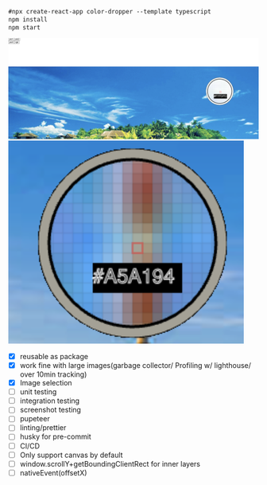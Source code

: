 ```shell
#npx create-react-app color-dropper --template typescript
npm install
npm start
```

![screenshot.png](shot.png)
![screenshot2.png](shot2.png)

- [x] reusable as package
- [x] work fine with large images(garbage collector/ Profiling w/ lighthouse/ over 10min tracking)
- [x] Image selection
- [ ] unit testing
- [ ] integration testing
- [ ] screenshot testing
- [ ] pupeteer
- [ ] linting/prettier
- [ ] husky for pre-commit
- [ ] CI/CD
- [ ] Only support canvas by default
- [ ] window.scrollY+getBoundingClientRect for inner layers
- [ ] nativeEvent(offsetX)
